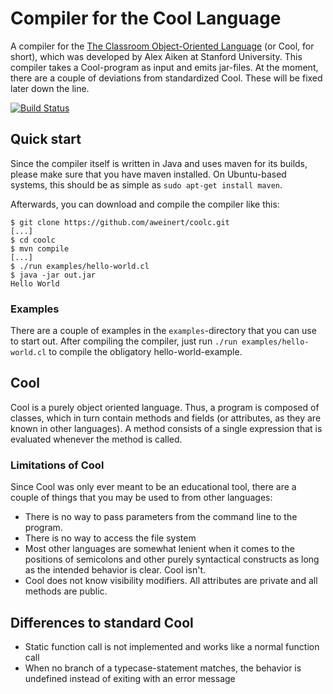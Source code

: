 # Compiler for the Cool Language

A compiler for the [The Classroom Object-Oriented Language](http://theory.stanford.edu/~aiken/software/cool/cool.html) (or Cool, for short), which was developed by Alex Aiken at Stanford University.
This compiler takes a Cool-program as input and emits jar-files.
At the moment, there are a couple of deviations from standardized Cool.
These will be fixed later down the line.

[![Build Status](https://travis-ci.org/aweinert/coolc.svg?branch=master)](https://travis-ci.org/aweinert/coolc)

## Quick start
Since the compiler itself is written in Java and uses maven for its builds, please make sure that you have maven installed.
On Ubuntu-based systems, this should be as simple as `sudo apt-get install maven`.

Afterwards, you can download and compile the compiler like this:

    $ git clone https://github.com/aweinert/coolc.git
    [...]
    $ cd coolc
    $ mvn compile
    [...]
    $ ./run examples/hello-world.cl
    $ java -jar out.jar
    Hello World

### Examples

There are a couple of examples in the `examples`-directory that you can use to start out.
After compiling the compiler, just run `./run examples/hello-world.cl` to compile the obligatory hello-world-example.

## Cool

Cool is a purely object oriented language.
Thus, a program is composed of classes, which in turn contain methods and fields (or attributes, as they are known in other languages).
A method consists of a single expression that is evaluated whenever the method is called.

### Limitations of Cool

Since Cool was only ever meant to be an educational tool, there are a couple of things that you may be used to from other languages:

- There is no way to pass parameters from the command line to the program.
- There is no way to access the file system
- Most other languages are somewhat lenient when it comes to the positions of semicolons and other purely syntactical constructs as long as the intended behavior is clear. Cool isn't.
- Cool does not know visibility modifiers. All attributes are private and all methods are public.

## Differences to standard Cool
- Static function call is not implemented and works like a normal function call
- When no branch of a typecase-statement matches, the behavior is undefined
  instead of exiting with an error message
